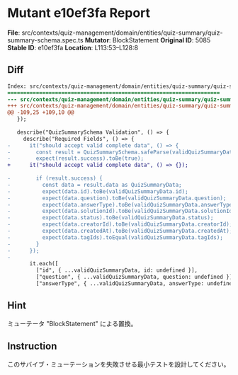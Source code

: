 # Mutant e10ef3fa Report

**File**: src/contexts/quiz-management/domain/entities/quiz-summary/quiz-summary-schema.spec.ts
**Mutator**: BlockStatement
**Original ID**: 5085
**Stable ID**: e10ef3fa
**Location**: L113:53–L128:8

## Diff

```diff
Index: src/contexts/quiz-management/domain/entities/quiz-summary/quiz-summary-schema.spec.ts
===================================================================
--- src/contexts/quiz-management/domain/entities/quiz-summary/quiz-summary-schema.spec.ts	original
+++ src/contexts/quiz-management/domain/entities/quiz-summary/quiz-summary-schema.spec.ts	mutated #5085
@@ -109,25 +109,10 @@
   });
 
   describe("QuizSummarySchema Validation", () => {
     describe("Required Fields", () => {
-      it("should accept valid complete data", () => {
-        const result = QuizSummarySchema.safeParse(validQuizSummaryData);
-        expect(result.success).toBe(true);
+      it("should accept valid complete data", () => {});
 
-        if (result.success) {
-          const data = result.data as QuizSummaryData;
-          expect(data.id).toBe(validQuizSummaryData.id);
-          expect(data.question).toBe(validQuizSummaryData.question);
-          expect(data.answerType).toBe(validQuizSummaryData.answerType);
-          expect(data.solutionId).toBe(validQuizSummaryData.solutionId);
-          expect(data.status).toBe(validQuizSummaryData.status);
-          expect(data.creatorId).toBe(validQuizSummaryData.creatorId);
-          expect(data.createdAt).toBe(validQuizSummaryData.createdAt);
-          expect(data.tagIds).toEqual(validQuizSummaryData.tagIds);
-        }
-      });
-
       it.each([
         ["id", { ...validQuizSummaryData, id: undefined }],
         ["question", { ...validQuizSummaryData, question: undefined }],
         ["answerType", { ...validQuizSummaryData, answerType: undefined }],
```

## Hint

ミューテータ "BlockStatement" による置換。

## Instruction

このサバイブ・ミューテーションを失敗させる最小テストを設計してください。
